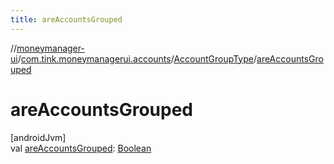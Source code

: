 ```yaml
---
title: areAccountsGrouped
---
```

//[moneymanager-ui](../../../index.html)/[com.tink.moneymanagerui.accounts](../index.html)/[AccountGroupType](index.html)/[areAccountsGrouped](are-accounts-grouped.html)



# areAccountsGrouped



[androidJvm]\
val [areAccountsGrouped](are-accounts-grouped.html): [Boolean](https://kotlinlang.org/api/latest/jvm/stdlib/kotlin/-boolean/index.html)




